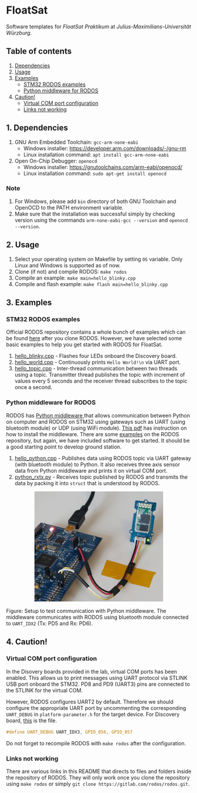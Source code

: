 # FloatSat

Software templates for *FloatSat Praktikum* at *Julius-Maximilians-Universität Würzburg*.

## Table of contents

1. [Dependencies](#1-dependencies)
2. [Usage](#2-usage)
3. [Examples](#3-examples)
	- [STM32 RODOS examples](#stm32-rodos-examples)
	- [Python middleware for RODOS](#python-middleware-for-rodos)
4. [Caution!](#4-caution)
    - [Virtual COM port configuration](#virtual-com-port-configuration)
	- [Links not working](#links-not-working)

## 1. Dependencies

1. GNU Arm Embedded Toolchain: ```gcc-arm-none-eabi```
	- Windows installer: https://developer.arm.com/downloads/-/gnu-rm
	- Linux installation command: ```apt install gcc-arm-none-eabi```
2. Open On-Chip Debugger: ```openocd```
	- Windows installer: https://gnutoolchains.com/arm-eabi/openocd/
	- Linux installation command: ```sudo apt-get install openocd```

### Note

1. For Windows, please add ```bin``` directory of both GNU Toolchain and OpenOCD to the PATH environment variable.
2. Make sure that the installation was successful simply by checking version using the commands ```arm-none-eabi-gcc --version``` and ```openocd --version```.

## 2. Usage

1. Select your operating system on Makefile by setting ```OS``` variable. Only Linux and Windows is supported as of now.
2. Clone (if not) and compile RODOS: ```make rodos```
3. Compile an example: ```make main=hello_blinky.cpp```
4. Compile and flash example: ```make flash main=hello_blinky.cpp```

## 3. Examples

### STM32 RODOS examples

Official RODOS repository contains a whole bunch of examples which can be found [here](rodos/tutorials/) after you clone RODOS. However, we have selected some basic examples to help you get started with RODOS for FloatSat.

1. [hello_blinky.cpp](hello_blinky.cpp) - Flashes four LEDs onboard the Discovery board.
3. [hello_world.cpp](hello_world.cpp) - Continuously prints ```Hello World!\n```  via UART port.
4. [hello_topic.cpp](hello_topic.cpp) - Inter-thread communication between two threads using a topic. Transmitter thread publishes the topic with increment of values every 5 seconds and the receiver thread subscribes to the topic once a second.

### Python middleware for RODOS

RODOS has [Python middleware ](rodos/support/support-programs/middleware-python) that allows communication between Python on computer and RODOS on STM32 using gateways such as UART (using bluetooth module) or UDP (using WiFi module). [This pdf](rodos/support/support-programs/middleware-python/readme.pdf) has instruction on how to install the middleware. There are some [examples](rodos/support/support-programs/middleware-python/examples/) on the RODOS repository, but again, we have included software to get started. It should be a good starting point to develop ground station.

1. [hello_python.cpp](hello_python.cpp) - Publishes data using RODOS topic via UART gateway (with bluetooth module) to Python. It also receives three axis sensor data from Python middleware and prints it on virtual COM port.
2. [python_rxtx.py](python_rxtx.py) - Receives topic published by RODOS and transmits the data by packing it into ```struct``` that is understood by RODOS.

<p align="center">
  <img src="docs/20241001_174229.jpg" width="350">
</p>

Figure: Setup to test communication with Python middleware. The middleware communicates with RODOS using bluetooth module connected to ```UART_IDX2``` (Tx: PD5 and Rx: PD6).

## 4. Caution!

### Virtual COM port configuration

In the Disovery boards provided in the lab, virtual COM ports has been enabled. This allows us to print messages using UART protocol via STLINK USB port onboard the STM32. PD8 and PD9 (UART3) pins are connected to the STLINK for the virtual COM.

However, RODOS configures UART2 by default. Therefore we should configure the appropriate UART port by uncommenting the corresponding ```UART_DEBUG``` in ```platform-parameter.h``` for the target device. For Discovery board, [this](rodos/src/bare-metal/stm32f4/platform-parameter/discovery/platform-parameter.h) is the file.

```C
#define UART_DEBUG UART_IDX3, GPIO_056, GPIO_057
```

Do not forget to recompile RODOS with ```make rodos``` after the configuration.

### Links not working

There are various links in this README that directs to files and folders inside the repository of RODOS. They will only work once you clone the repository using ```make rodos``` or simply ```git clone https://gitlab.com/rodos/rodos.git```.
